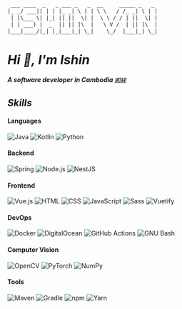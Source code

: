 <!-- ### Hi there 👋 -->

<!--
**ishin-pie/ishin-pie** is a ✨ _special_ ✨ repository because its `README.md` (this file) appears on your GitHub profile.

Here are some ideas to get you started:

- 🔭 I’m currently working on ...
- 🌱 I’m currently learning ...
- 👯 I’m looking to collaborate on ...
- 🤔 I’m looking for help with ...
- 💬 Ask me about ...
- 📫 How to reach me: ...
- 😄 Pronouns: ...
- ⚡ Fun fact: ...
-->

```diff
 ___ ____  _   _ ___ _   _  __     _____ _   _
|_ _/ ___|| | | |_ _| \ | | \ \   / /_ _| \ | |
 | |\___ \| |_| || ||  \| |  \ \ / / | ||  \| |
 | | ___) |  _  || || |\  |   \ V /  | || |\  |
|___|____/|_| |_|___|_| \_|    \_/  |___|_| \_|
```

<h1><i>Hi 👋, I'm Ishin</i></h1>
<h5><i>A software developer in Cambodia 🇰🇭</i></h5>

<h2><i>Skills</i></h2>

#### Languages

![Java](https://img.shields.io/badge/-Java-black?style=flat-square&logo=java&logoColor=white)
![Kotlin](https://img.shields.io/badge/-Kotlin-black?style=flat-square&logo=kotlin&logoColor=white)
![Python](https://img.shields.io/badge/-Python-black?style=flat-square&logo=python)

#### Backend

![Spring](https://img.shields.io/badge/-Spring-black?style=flat-square&logo=Spring)
![Node.js](https://img.shields.io/badge/-Node.js-black?style=flat-square&logo=Node.js)
![NestJS](https://img.shields.io/badge/-NestJS-black?style=flat-square&logo=NestJS&logoColor=EA2845)

#### Frontend

![Vue.js](https://img.shields.io/badge/-Vue.js-black?style=flat-square&logo=Vue.js)
![HTML](https://img.shields.io/badge/-HTML-black?style=flat-square&logo=HTML5)
![CSS](https://img.shields.io/badge/-CSS-black?style=flat-square&logo=CSS3&logoColor=264de4)
![JavaScript](https://img.shields.io/badge/-JavaScript-black?style=flat-square&logo=javascript)
![Sass](https://img.shields.io/badge/-Sass-black?style=flat-square&logo=Sass)
![Vuetify](https://img.shields.io/badge/-Vuetify-black?style=flat-square&logo=vuetify&logoColor=1867C0)

#### DevOps

![Docker](https://img.shields.io/badge/-Docker-black?style=flat-square&logo=docker)
![DigitalOcean](https://img.shields.io/badge/-DigitalOcean-black?style=flat-square&logo=digitalocean)
![GitHub Actions](https://img.shields.io/badge/-GitHub_Actions-black?style=flat-square&logo=github-actions&logoColor=white)
![GNU Bash](https://img.shields.io/badge/-Bash-black?style=flat-square&logoColor=white&logo=gnu-bash)

#### Computer Vision

![OpenCV](https://img.shields.io/badge/-OpenCV-black?style=flat-square&logo=opencv)
![PyTorch](https://img.shields.io/badge/-PyTorch-black?style=flat-square&logo=pytorch)
![NumPy](https://img.shields.io/badge/-NumPy-black?style=flat-square&logo=numpy)

#### Tools

![Maven](https://img.shields.io/badge/-Maven-black?style=flat-square&logo=apache-maven)
![Gradle](https://img.shields.io/badge/-Gradle-black?style=flat-square&logo=Gradle)
![npm](https://img.shields.io/badge/-npm-black?style=flat-square&logo=npm)
![Yarn](https://img.shields.io/badge/-Yarn-black?style=flat-square&logo=Yarn)

<!-- <br /> -->

<!-- <p><img align="left" src="https://github-readme-stats.vercel.app/api?username=ishin-pie&count_private=true&show_icons=true&locale=en&theme=dark&hide_rank=true" alt="ishin-pie" /></p> -->

<!-- <p><img align="center" src="https://github-readme-stats.vercel.app/api/top-langs?username=ishin-pie&show_icons=true&locale=en&layout=compact&theme=dark&" alt="ishin-pie" /></p> -->


